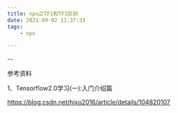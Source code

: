```yaml
---
title: npu之TF1和TF2区别
date: 2021-09-02 11:37:33
tags:
	- npu

---
```


--



参考资料

1、Tensorflow2.0学习(一):入门介绍篇

https://blog.csdn.net/hjxu2016/article/details/104820107